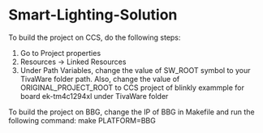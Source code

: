 # Smart-Lighting-Solution

To build the project on CCS, do the following steps:
1) Go to Project properties
2) Resources -> Linked Resources
3) Under Path Variables, change the value of SW_ROOT symbol
   to your TivaWare folder path. Also, change the value of
   ORIGINAL_PROJECT_ROOT to CCS project of blinkly exammple
   for board ek-tm4c1294xl under TivaWare folder
   
To build the project on BBG, change the IP of BBG in Makefile
and run the following command:
   make PLATFORM=BBG 

